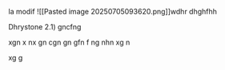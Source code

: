 la modif
![[Pasted image 20250705093620.png]]wdhr
dhghfhh

Dhrystone 2.1)
gncfng

xgn
x
nx
gn
cgn
gn
gfn
f
ng
nhn
xg
n

xg
g